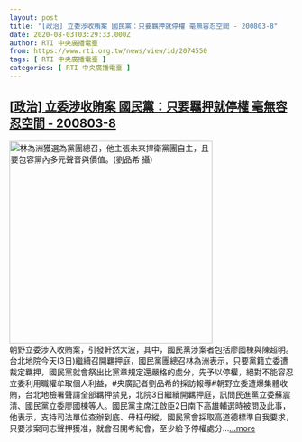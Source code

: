 ```yaml
---
layout: post
title: "[政治] 立委涉收賄案 國民黨：只要羈押就停權 毫無容忍空間 - 200803-8"
date: 2020-08-03T03:29:33.000Z
author: RTI 中央廣播電臺
from: https://www.rti.org.tw/news/view/id/2074550
tags: [ RTI 中央廣播電臺 ]
categories: [ RTI 中央廣播電臺 ]
---
```

<!--1596425373000-->
[[政治] 立委涉收賄案 國民黨：只要羈押就停權 毫無容忍空間 - 200803-8](https://www.rti.org.tw/news/view/id/2074550)
------

<div>
<img src="https://static.rti.org.tw/assets/thumbnails/2020/01/31/036d8cf837a4d260a2d43801d762d747.jpg" width="360" alt="林為洲獲選為黨團總召，他主張未來捍衛黨團自主，且要包容黨內多元聲音與價值。(劉品希 攝)" title="林為洲獲選為黨團總召，他主張未來捍衛黨團自主，且要包容黨內多元聲音與價值。(劉品希 攝)"><br>朝野立委涉入收賄案，引發軒然大波，其中，國民黨涉案者包括廖國棟與陳超明。台北地院今天(3日)繼續召開羈押庭，國民黨團總召林為洲表示，只要黨籍立委遭裁定羈押，國民黨就會祭出比黨章規定還嚴格的處分，先予以停權，絕對不能容忍立委利用職權牟取個人利益，#央廣記者劉品希的採訪報導#朝野立委遭爆集體收賄，台北地檢署聲請全部羈押禁見，北院3日繼續開羈押庭，訊問民進黨立委蘇震清、國民黨立委廖國棟等人。國民黨主席江啟臣2日南下高雄輔選時被問及此事，他表示，支持司法單位查辦到底、毋枉毋縱，國民黨會採取高道德標準自我要求，只要涉案同志聲押獲准，就會召開考紀會，至少給予停權處分...<a target="_blank" href="https://www.rti.org.tw/news/view/id/2074550">...more</a>
</div>
